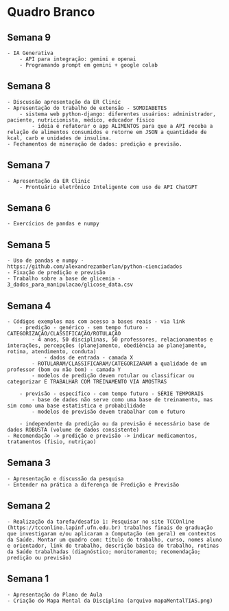 # Quadro Branco

## Semana 9
    - IA Generativa
        - API para integração: gemini e openai
        - Programando prompt em gemini + google colab
        
## Semana 8
    - Discussão apresentação da ER Clinic
    - Apresentação do trabalho de extensão - SOMDIABETES
        - sistema web python-django: diferentes usuários: administrador, paciente, nutricionista, médico, educador físico
            - ideia é refatorar o app ALIMENTOS para que a API receba a relação de alimentos consumidos e retorne em JSON a quantidade de kcal, carb e unidades de insulina.
    - Fechamentos de mineração de dados: predição e previsão.
    
## Semana 7
    - Apresentação da ER Clinic
        - Prontuário eletrônico Inteligente com uso de API ChatGPT
## Semana 6
    - Exercícios de pandas e numpy

## Semana 5
    - Uso de pandas e numpy - https://github.com/alexandrezamberlan/python-cienciadados
    - Fixação de predição e previsão
    - Trabalho sobre a base de glicemia - 3_dados_para_manipulacao/glicose_data.csv

## Semana 4
    - Códigos exemplos mas com acesso a bases reais - via link 
        - predição - genérico - sem tempo futuro - CATEGORIZAÇÃO/CLASSIFICAÇÃO/ROTULAÇÃO
            - 4 anos, 50 disciplinas, 50 professores, relacionamentos e interações, percepções (planejamento, obediência ao planejamento, rotina, atendimento, conduta)
                - dados de entrada - camada X
            - ROTULARAM/CLASSIFICARAM/CATEGORIZARAM a qualidade de um professor (bom ou não bom) - camada Y
            - modelos de predição devem rotular ou classificar ou categorizar E TRABALHAR COM TREINAMENTO VIA AMOSTRAS

        - previsão - específico - com tempo futuro - SÉRIE TEMPORAIS
            - base de dados não serve como uma base de treinamento, mas sim como uma base estatística e probabilidade
            - modelos de previsão devem trabalhar com o futuro

        - independente da predição ou da previsão é necessário base de dados ROBUSTA (volume de dados consistente)
    - Recomendação -> predição e previsão -> indicar medicamentos, tratamentos (fisio, nutriçao)


## Semana 3
    - Apresentação e discussão da pesquisa
    - Entender na prática a diferença de Predição e Previsão

## Semana 2
    - Realização da tarefa/desafio 1: Pesquisar no site TCCOnline (https://tcconline.lapinf.ufn.edu.br) trabalhos finais de graduação que investigaram e/ou aplicaram a Computação (em geral) em contextos da Saúde. Montar um quadro com: título do trabalho, curso, nomes aluno e orientador, link do trabalho, descrição básica do trabalho, rotinas da Saúde trabalhadas (diagnóstico; monitoramento; recomendação; predição ou previsão)

## Semana 1
    - Apresentação do Plano de Aula
    - Criação do Mapa Mental da Disciplina (arquivo mapaMentalTIAS.png)
